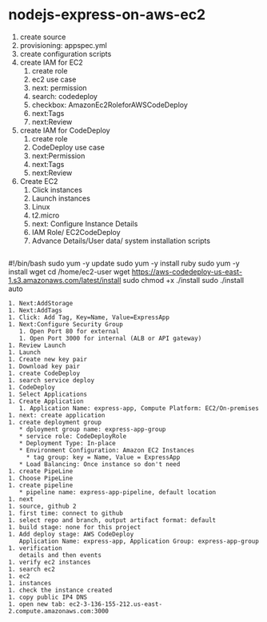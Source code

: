 # nodejs-express-on-aws-ec2

1. create source
1. provisioning: appspec.yml
1. create configuration scripts
1. create IAM for EC2
   1. create role
   1. ec2 use case
   1. next: permission
   1. search: codedeploy
   1. checkbox: AmazonEc2RoleforAWSCodeDeploy
   1. next:Tags
   1. next:Review
1. create IAM for CodeDeploy
   1. create role
   1. CodeDeploy use case
   1. next:Permission
   1. next:Tags
   1. next:Review
1. Create EC2
   1. Click instances
   1. Launch instances
   1. Linux
   1. t2.micro
   1. next: Configure Instance Details
   1. IAM Role/ EC2CodeDeploy
   1. Advance Details/User data/ system installation scripts
   ```bash
#!/bin/bash
sudo yum -y update
sudo yum -y install ruby
sudo yum -y install wget
cd /home/ec2-user
wget https://aws-codedeploy-us-east-1.s3.amazonaws.com/latest/install
sudo chmod +x ./install
sudo ./install auto
   ```
   1. Next:AddStorage
   1. Next:AddTags
   1. Click: Add Tag, Key=Name, Value=ExpressApp
   1. Next:Configure Security Group
      1. Open Port 80 for external
      1. Open Port 3000 for internal (ALB or API gateway)
   1. Review Launch
   1. Launch
   1. Create new key pair
   1. Download key pair
1. create CodeDeploy
   1. search service deploy
   1. CodeDeploy
   1. Select Applications
   1. Create Application
      1. Application Name: express-app, Compute Platform: EC2/On-premises
   1. next: create application
   1. create deployment group
      * dployment group name: express-app-group
      * service role: CodeDeployRole
      * Deployment Type: In-place
      * Environment Configuration: Amazon EC2 Instances
        * tag group: key = Name, Value = ExpressApp
      * Load Balancing: Once instance so don't need
1. create PipeLine
   1. Choose PipeLine
   1. create pipeline
      * pipeline name: express-app-pipeline, default location
   1. next
   1. source, github 2
   1. first time: connect to github
   1. select repo and branch, output artifact format: default
   1. build stage: none for this project
   1. Add deploy stage: AWS CodeDeploy
      Application Name: express-app, Application Group: express-app-group
   1. verification
      details and then events
1. verify ec2 instances
   1. search ec2
   1. ec2
   1. instances
   1. check the instance created
   1. copy public IP4 DNS
   1. open new tab: ec2-3-136-155-212.us-east-2.compute.amazonaws.com:3000
